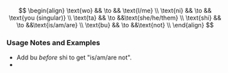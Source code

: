 
$$
\begin{align}
\text{wo} && \to && \text{I/me} \\
\text{ni} && \to && \text{you (singular)} \\
\text{ta} && \to &&\text{she/he/them} \\
\text{shi} && \to &&\text{is/am/are}  \\
\text{bu} && \to &&\text{not} \\
\end{align}
$$

### Usage Notes and Examples

- Add $\text{bu}$ *before* $\text{shi}$ to get "is/am/are not".
- 